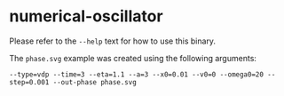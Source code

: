 # numerical-oscillator

Please refer to the `--help` text for how to use this binary.

The `phase.svg` example was created using the following arguments:

    --type=vdp --time=3 --eta=1.1 --a=3 --x0=0.01 --v0=0 --omega0=20 --step=0.001 --out-phase phase.svg
